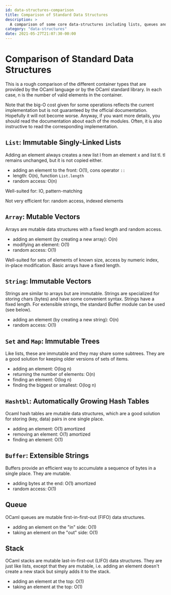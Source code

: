 ```yaml
---
id: data-structures-comparison
title: Comparison of Standard Data Structures
description: >
  A comparison of some core data-structures including lists, queues and arrays
category: "data-structures"
date: 2021-05-27T21:07:30-00:00
---
```


# Comparison of Standard Data Structures

This is a rough comparison of the different container types that are
provided by the OCaml language or by the OCaml standard library. In each
case, n is the number of valid elements in the container.

Note that the big-O cost given for some operations reflects the current
implementation but is not guaranteed by the official documentation.
Hopefully it will not become worse. Anyway, if you want more details,
you should read the documentation about each of the modules. Often, it
is also instructive to read the corresponding implementation.

## `List`: Immutable Singly-Linked Lists
Adding an element always creates a new list l from an element x and list
tl. tl remains unchanged, but it is not copied either.

* adding an element to the front: O(1), cons operator `::`
* length: O(n), function `List.length`
* random access: O(n)

Well-suited for: IO, pattern-matching

Not very efficient for: random access, indexed elements

## `Array`: Mutable Vectors
Arrays are mutable data structures with a fixed length and random access.

* adding an element (by creating a new array): O(n)
* modifying an element: O(1)
* random access: O(1)

Well-suited for sets of elements of known size, access by numeric index,
in-place modification. Basic arrays have a fixed length.

## `String`: Immutable Vectors
Strings are similar to arrays but are immutable. Strings are
specialized for storing chars (bytes) and have some convenient syntax.
Strings have a fixed length. For extensible strings, the standard Buffer
module can be used (see below).

* adding an element (by creating a new string): O(n)
* random access: O(1)

## `Set` and `Map`: Immutable Trees
Like lists, these are immutable and they may share some subtrees. They
are a good solution for keeping older versions of sets of items.

* adding an element: O(log n)
* returning the number of elements: O(n)
* finding an element: O(log n)
* finding the biggest or smallest: O(log n)

## `Hashtbl`: Automatically Growing Hash Tables
Ocaml hash tables are mutable data structures, which are a good solution
for storing (key, data) pairs in one single place.

* adding an element: O(1) amortized
* removing an element: O(1) amortized
* finding an element: O(1)

## `Buffer`: Extensible Strings
Buffers provide an efficient way to accumulate a sequence of bytes in a
single place. They are mutable.

* adding bytes at the end: O(1) amortized
* random access: O(1)

## Queue
OCaml queues are mutable first-in-first-out (FIFO) data structures.

* adding an element on the "in" side: O(1)
* taking an element on the "out" side: O(1)

## Stack
OCaml stacks are mutable last-in-first-out (LIFO) data structures. They
are just like lists, except that they are mutable, i.e. adding an
element doesn't create a new stack but simply adds it to the stack.

* adding an element at the top: O(1)
* taking an element at the top: O(1)
